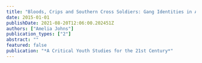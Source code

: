```yaml
---
title: "Bloods, Crips and Southern Cross Soldiers: Gang Identities in Australia"
date: 2015-01-01
publishDate: 2021-08-20T12:06:00.202451Z
authors: ["Amelia Johns"]
publication_types: ["2"]
abstract: ""
featured: false
publication: "*A Critical Youth Studies for the 21st Century*"
---
```


